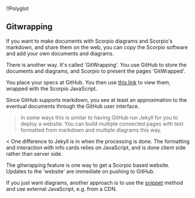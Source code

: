 !!Polyglot
## Gitwrapping

If you want to make documents with Scorpio diagrams and Scorpio's markdown, and share them on the web, you can copy the Scorpio software and add your own documents and diagrams.

There is another way. It's called 'GitWrapping'. You use GitHub to store the documents and diagrams, and Scorpio to present the pages 'GitWrapped'.

You place your specs at GitHub.  You then use [this link](gitwrapped.html) to view them, wrapped with the Scorpio JavaScript.  

Since GitHub supports markdown, you see at least an approximation to the eventual documents through the GitHub user interface.

> In some ways this is similar to having GitHub run Jekyll for you to deploy a website.  You can build multiple connected pages with text formatted from markdown and multiple diagrams this way.

< One difference to Jekyll is in when the processing is done.  The formatting and interaction with info cards relies on JavaScript, and is done client side rather than server side.

The gitwrapping feature is one way to get a Scorpio based website.  Updates to the 'website' are immediate on pushing to GitHub. 

If you just want diagrams, another approach is to use the [snippet](snippet) method and use external JavaScript, e.g. from a CDN.